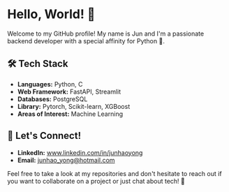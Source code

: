 # Hello, World! 👋

Welcome to my GitHub profile! My name is Jun and I'm a passionate backend developer with a special affinity for Python 🐍.

## 🛠️ Tech Stack

- **Languages:** Python, C
- **Web Framework:** FastAPI, Streamlit
- **Databases:** PostgreSQL
- **Library:** Pytorch, Scikit-learn, XGBoost
- **Areas of Interest:** Machine Learning

## 🤝 Let's Connect!

- **LinkedIn:** www.linkedin.com/in/junhaoyong
- **Email:** junhao_yong@hotmail.com

Feel free to take a look at my repositories and don't hesitate to reach out if you want to collaborate on a project or just chat about tech! 🚀
